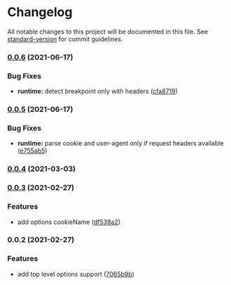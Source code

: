 # Changelog

All notable changes to this project will be documented in this file. See [standard-version](https://github.com/conventional-changelog/standard-version) for commit guidelines.

### [0.0.6](https://github.com/mvrlin/nuxt-viewport/compare/v0.0.5...v0.0.6) (2021-06-17)


### Bug Fixes

* **runtime:** detect breakpoint only with headers ([cfa8719](https://github.com/mvrlin/nuxt-viewport/commit/cfa8719906d4416dce92ff4ab552e948c88c090b))

### [0.0.5](https://github.com/mvrlin/nuxt-viewport/compare/v0.0.4...v0.0.5) (2021-06-17)


### Bug Fixes

* **runtime:** parse cookie and user-agent only if request headers available ([e755ab5](https://github.com/mvrlin/nuxt-viewport/commit/e755ab5897f79d36138b88bf0fac2f4b02f30708))

### [0.0.4](https://github.com/mvrlin/nuxt-viewport/compare/v0.0.3...v0.0.4) (2021-03-03)

### [0.0.3](https://github.com/mvrlin/nuxt-viewport/compare/v0.0.2...v0.0.3) (2021-02-27)


### Features

* add options cookieName ([df538a2](https://github.com/mvrlin/nuxt-viewport/commit/df538a26907a4f3a3451e72c94afe37789d9e7fc))

### 0.0.2 (2021-02-27)


### Features

* add top level options support ([7065b9b](https://github.com/mvrlin/nuxt-viewport/commit/7065b9b0577ded926a42c1a4cd2fd6f94404ac63))
